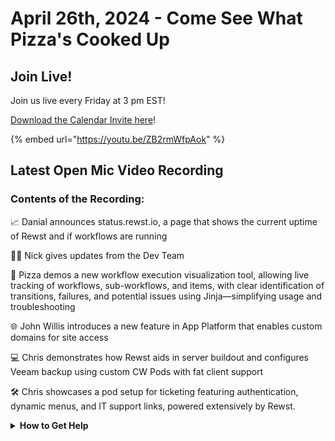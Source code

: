 # April 26th, 2024 - Come See What Pizza's Cooked Up

## Join Live!

Join us live every Friday at 3 pm EST!

[Download the Calendar Invite here](https://engine.rewst.io/webhooks/custom/trigger/02eb02e2-1177-43d9-9e13-8547414979fc/c47fdd7f-4075-47a8-ba92-94e790e67c06?request\_type=open\_mic\_link&)!

{% embed url="https://youtu.be/ZB2rmWfpAok" %}

## Latest Open Mic Video Recording

### Contents of the Recording:

📈 Danial announces status.rewst.io, a page that shows the current uptime of Rewst and if workflows are running

👨‍💻 Nick gives updates from the Dev Team

🍕 Pizza demos a new workflow execution visualization tool, allowing live tracking of workflows, sub-workflows, and items, with clear identification of transitions, failures, and potential issues using Jinja—simplifying usage and troubleshooting

🌐 John Willis introduces a new feature in App Platform that enables custom domains for site access

💻 Chris demonstrates how Rewst aids in server buildout and configures Veeam backup using custom CW Pods with fat client support

🛠️ Chris showcases a pod setup for ticketing featuring authentication, dynamic menus, and IT support links, powered extensively by Rewst.

<details>

<summary><strong>How to Get Help</strong></summary>

* 💬 Chat (Discord): [https://discord.gg/rewst​​](https://discord.gg/rewst%E2%80%8B%E2%80%8B)
  * Private #\{{ msp \}} channel
  * \#the-kewp
* 🎫 Submit Tickets to: the\_roc@rewst.io
* 📝 Feature Request + Integration Requests: [https://rewst.canny.io/](https://rewst.canny.io/)

**CLUCK UNIVERSITY – REWST TRAINING:**

* 👨‍🏫 Live Instructor-Led Training: [https://calendly.com/cluck-u/](https://calendly.com/cluck-u/)
* 🏁 Rewst Foundations Training: [https://docs.rewst.help/cluck-university/rewst-foundations-10x](https://docs.rewst.help/cluck-university/rewst-foundations-10x)
* ▶️ On-demand Videos: [https://docs.rewst.help/cluck-university/rewst-foundations-10x](https://docs.rewst.help/cluck-university/rewst-foundations-10x)

**ASK THE ROC:**

* 🙋 Office Hours Calls: [https://calendly.com/cluck-u/office-hours](https://calendly.com/cluck-u/office-hours)

**DOCS:**

* 🥚 Rewst Docs: [https://docs.rewst.help](https://docs.rewst.help)
* ⛩️ Jinja Docs: [https://jinja.palletsprojects.com/](https://jinja.palletsprojects.com/)

**KEY LINKS:**

* 📝 Feature Request + Integration Requests: [https://rewst.canny.io/](https://rewst.canny.io/)

</details>
